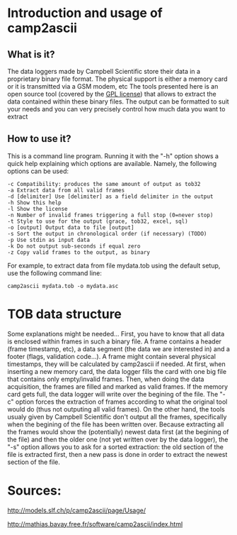 # Introduction and usage of camp2ascii

## What is it?

The data loggers made by Campbell Scientific store their data in a proprietary binary file format. The physical support is either a memory card or it is transmitted via a GSM modem, etc 
The tools presented here is an open source tool (covered by the [GPL license](http://www.fsf.org/licensing/licenses/gpl.html)) that allows to extract the data contained within these binary files. The output can be formatted to suit your needs and you can very precisely control how much data you want to extract

## How to use it?

This is a command line program. Running it with the "-h" option shows a quick help explaining which options are available. Namely, the following options can be used:

    -c Compatibility: produces the same amount of output as tob32
    -a Extract data from all valid frames
    -d [delimiter] Use [delimiter] as a field delimiter in the output
    -h Show this help
    -l Show the license
    -n Number of invalid frames triggering a full stop (0=never stop)
    -t Style to use for the output (grace, tob32, excel, sql)
    -o [output] Output data to file [output]
    -s Sort the output in chronological order (if necessary) (TODO)
    -p Use stdin as input data
    -k Do not output sub-seconds if equal zero
    -z Copy valid frames to the output, as binary

For example, to extract data from file mydata.tob using the default setup, use the following command line:

    camp2ascii mydata.tob -o mydata.asc

# TOB data structure

Some explanations might be needed... First, you have to know that all data is enclosed within frames in such a binary file. A frame contains a header (frame timestamp, etc), a data segment (the data we are interested in) and a footer (flags, validation code...). A frame might contain several physical timestamps, they will be calculated by camp2ascii if needed. At first, when inserting a new memory card, the data logger fills the card with one big file that contains only empty/invalid frames. Then, when doing the data acquisition, the frames are filled and marked as valid frames. If the memory card gets full, the data logger will write over the begining of the file. The "-c" option forces the extraction of frames according to what the original tool would do (thus not outputing all valid frames). On the other hand, the tools usualy given by Campbell Scientific don't output all the frames, specifically when the begining of the file has been written over. Because extracting all the frames would show the (potentially) newest data first (at the begining of the file) and then the older one (not yet written over by the data logger), the "-s" option allows you to ask for a sorted extraction: the old section of the file is extracted first, then a new pass is done in order to extract the newest section of the file.

# Sources:

http://models.slf.ch/p/camp2ascii/page/Usage/

http://mathias.bavay.free.fr/software/camp2ascii/index.html
